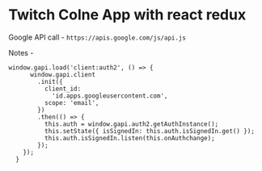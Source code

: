 # Twitch Colne App with react redux

Google API call - `https://apis.google.com/js/api.js`

Notes -

    window.gapi.load('client:auth2', () => {
          window.gapi.client
            .init({
              client_id:
                'id.apps.googleusercontent.com',
              scope: 'email',
            })
            .then(() => {
              this.auth = window.gapi.auth2.getAuthInstance();
              this.setState({ isSignedIn: this.auth.isSignedIn.get() });
              this.auth.isSignedIn.listen(this.onAuthchange);
            });
        });
      }

